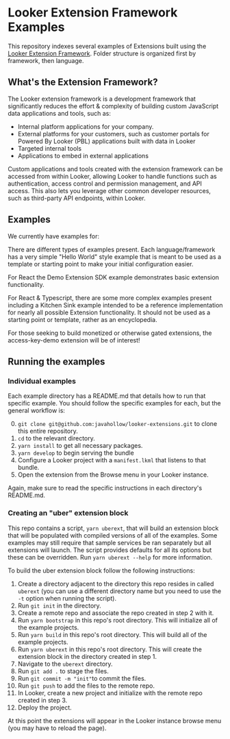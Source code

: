 # Looker Extension Framework Examples

This repository indexes several examples of Extensions built using the [Looker Extension Framework](https://docs.looker.com/data-modeling/extension-framework/extension-framework-intro). Folder structure is organized first by framework, then language.

## What's the Extension Framework?

The Looker extension framework is a development framework that significantly reduces the effort & complexity of building custom JavaScript data applications and tools, such as:

- Internal platform applications for your company.
- External platforms for your customers, such as customer portals for Powered By Looker (PBL) applications built with data in Looker
- Targeted internal tools
- Applications to embed in external applications

Custom applications and tools created with the extension framework can be accessed from within Looker, allowing Looker to handle functions such as authentication, access control and permission management, and API access. This also lets you leverage other common developer resources, such as third-party API endpoints, within Looker.

## Examples

We currently have examples for:

There are different types of examples present. Each language/framework has a very simple "Hello World" style example that is meant to be used as a template or starting point to make your initial configuration easier.

For React the Demo Extension SDK example demonstrates basic extension functionality.

For React & Typescript, there are some more complex examples present including a Kitchen Sink example intended to be a reference implementation for nearly all possible Extension functionality. It should not be used as a starting point or template, rather as an encyclopedia.

For those seeking to build monetized or otherwise gated extensions, the access-key-demo extension will be of interest!

## Running the examples

### Individual examples

Each example directory has a README.md that details how to run that specific example. You should follow the specific examples for each, but the general workflow is:

0. `git clone git@github.com:javahollow/looker-extensions.git` to clone this entire repository.
1. `cd` to the relevant directory.
2. `yarn install` to get all necessary packages.
3. `yarn develop` to begin serving the bundle
4. Configure a Looker project with a `manifest.lkml` that listens to that bundle.
5. Open the extension from the Browse menu in your Looker instance.

Again, make sure to read the specific instructions in each directory's README.md.

### Creating an "uber" extension block

This repo contains a script, `yarn uberext`, that will build an extension block that will be populated with compiled versions of all of the examples. Some examples may still require that sample services be ran separately but all extensions will launch. The script provides defaults for all its options but these can be overridden. Run `yarn uberext --help` for more information.

To build the uber extension block follow the following instructions:

1. Create a directory adjacent to the directory this repo resides in called `uberext` (you can use a different directory name but you need to use the `-t` option when running the script).
2. Run `git init` in the directory.
3. Create a remote repo and associate the repo created in step 2 with it.
4. Run `yarn bootstrap` in this repo's root directory. This will initialize all of the example projects.
5. Run `yarn build` in this repo's root directory. This will build all of the example projects.
6. Run `yarn uberext` in this repo's root directory. This will create the extension block in the directory created in step 1.
7. Navigate to the `uberext` directory.
8. Run `git add .` to stage the files.
9. Run `git commit -m "init"`to commit the files.
10. Run `git push` to add the files to the remote repo.
11. In Looker, create a new project and initialize with the remote repo created in step 3.
12. Deploy the project.

At this point the extensions will appear in the Looker instance browse menu (you may have to reload the page).

